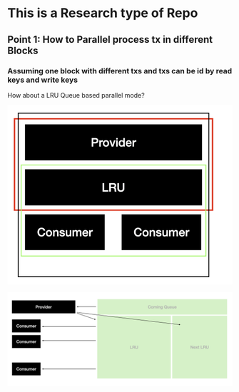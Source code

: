 # This is a Research type of Repo

## Point 1: How to Parallel process tx in different Blocks 
### Assuming one block with different txs and txs can be id by read keys and write keys

How about a LRU Queue based parallel mode?

![design](Design1.png)


![LRU_logic](Design2.png)
